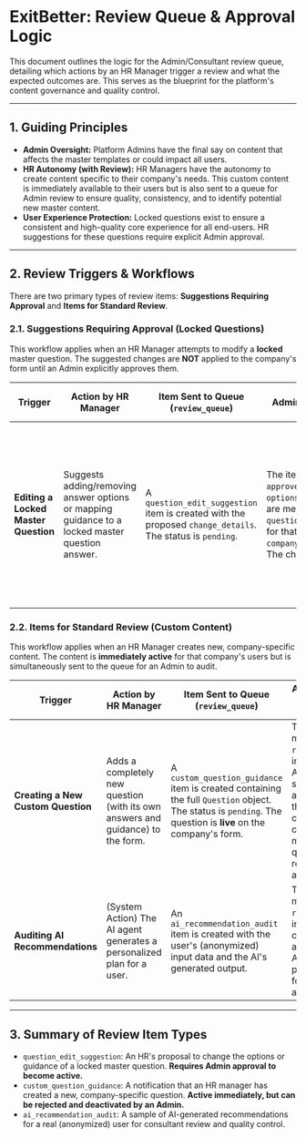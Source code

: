 
# ExitBetter: Review Queue & Approval Logic

This document outlines the logic for the Admin/Consultant review queue, detailing which actions by an HR Manager trigger a review and what the expected outcomes are. This serves as the blueprint for the platform's content governance and quality control.

---

## 1. Guiding Principles

- **Admin Oversight:** Platform Admins have the final say on content that affects the master templates or could impact all users.
- **HR Autonomy (with Review):** HR Managers have the autonomy to create content specific to their company's needs. This custom content is immediately available to their users but is also sent to a queue for Admin review to ensure quality, consistency, and to identify potential new master content.
- **User Experience Protection:** Locked questions exist to ensure a consistent and high-quality core experience for all end-users. HR suggestions for these questions require explicit Admin approval.

---

## 2. Review Triggers & Workflows

There are two primary types of review items: **Suggestions Requiring Approval** and **Items for Standard Review**.

### 2.1. Suggestions Requiring Approval (Locked Questions)

This workflow applies when an HR Manager attempts to modify a **locked** master question. The suggested changes are **NOT** applied to the company's form until an Admin explicitly approves them.

| Trigger                             | Action by HR Manager                                                                       | Item Sent to Queue (`review_queue`)                                                                                              | Admin Action: **Approve**                                                                                                                                                                            | Admin Action: **Reject**                                                                                                        |
| ----------------------------------- | ------------------------------------------------------------------------------------------ | -------------------------------------------------------------------------------------------------------------------------------- | ---------------------------------------------------------------------------------------------------------------------------------------------------------------------------------------------------- | ------------------------------------------------------------------------------------------------------------------------------- |
| **Editing a Locked Master Question**| Suggests adding/removing answer options or mapping guidance to a locked master question answer. | A `question_edit_suggestion` item is created with the proposed `change_details`. The status is `pending`. | The item status is marked `approved`. The approved `options` or `answerGuidance` are merged into the `question_overrides` field for that company in `company_question_configs`. The change is now live. | The item status is marked `rejected`. No changes are applied to the company config. The HR manager sees the 'Rejected' status. |

### 2.2. Items for Standard Review (Custom Content)

This workflow applies when an HR Manager creates new, company-specific content. The content is **immediately active** for that company's users but is simultaneously sent to the queue for an Admin to audit.

| Trigger                            | Action by HR Manager                                                             | Item Sent to Queue (`review_queue`)                                                                                                        | Admin Action: **Mark as Reviewed**                                                                                        | Admin Action: **Reject**                                                                                                                                                                                           |
| ---------------------------------- | -------------------------------------------------------------------------------- | ------------------------------------------------------------------------------------------------------------------------------------------ | ------------------------------------------------------------------------------------------------------------------------- | ------------------------------------------------------------------------------------------------------------------------------------------------------------------------------------------------------------------ |
| **Creating a New Custom Question** | Adds a completely new question (with its own answers and guidance) to the form.  | A `custom_question_guidance` item is created containing the full `Question` object. The status is `pending`. The question is **live** on the company's form. | The item is marked `reviewed`, indicating the Admin has seen and acknowledged the custom content. No changes are made. The question remains active. | An Admin can provide a `rejection_reason`. The item status is marked `rejected`. The `isActive` flag on the custom question in `company_question_configs` is set to `false`. The question is now hidden from users. |
| **Auditing AI Recommendations** | (System Action) The AI agent generates a personalized plan for a user. | An `ai_recommendation_audit` item is created with the user's (anonymized) input data and the AI's generated output. | The item is marked `reviewed`, indicating a consultant has audited the AI's performance for quality assurance. | (Not Applicable) This is for auditing only. |

---

## 3. Summary of Review Item Types

-   `question_edit_suggestion`: An HR's proposal to change the options or guidance of a locked master question. **Requires Admin approval to become active.**
-   `custom_question_guidance`: A notification that an HR manager has created a new, company-specific question. **Active immediately, but can be rejected and deactivated by an Admin.**
-   `ai_recommendation_audit`: A sample of AI-generated recommendations for a real (anonymized) user for consultant review and quality control.
